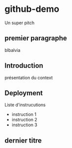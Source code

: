 # github-demo
Un super pitch

## premier paragraphe 
blbalvia

## Introduction
présentation du context


## Deployment
Liste d'instrucutions
- instruction 1
- instruction 2
- instruction 3

## dernier titre
